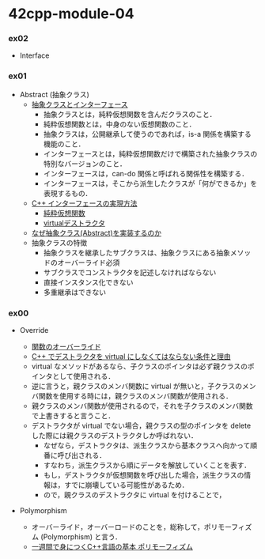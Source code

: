 # 42cpp-module-04

### ex02
- Interface

### ex01
- Abstract (抽象クラス)
  - [抽象クラスとインターフェース](https://programming-place.net/ppp/contents/cpp/language/029.html)
    - 抽象クラスとは，純粋仮想関数を含んだクラスのこと．
    - 純粋仮想関数とは，中身のない仮想関数のこと．
    - 抽象クラスは，公開継承して使うのであれば，is-a 関係を構築する機能のこと．
    - インターフェースとは，純粋仮想関数だけで構築された抽象クラスの特別なバージョンのこと．
    - インターフェースは，can-do 関係と呼ばれる関係性を構築する．
    - インターフェースは，そこから派生したクラスが「何ができるか」を表現するもの．
  - [C++ インターフェースの実現方法](https://marycore.jp/prog/cpp/interface-class-and-duck-typing/)
    - [純粋仮想関数](https://marycore.jp/prog/cpp/abstract-class-with-pure-virtual-function/)
    - [virtualデストラクタ](https://marycore.jp/prog/cpp/virtual-destructor/)
  - [なぜ抽象クラス(Abstract)を実装するのか](https://qiita.com/aiko_han/items/e8ddce85188970fd77da)
  - 抽象クラスの特徴
    - 抽象クラスを継承したサブクラスは、抽象クラスにある抽象メソッドのオーバーライド必須
    - サブクラスでコンストラクタを記述しなければならない
    - 直接インスタンス化できない
    - 多重継承はできない

### ex00
- Override
  - [関数のオーバーライド](http://wisdom.sakura.ne.jp/programming/cpp/cpp31.html)
  - [C++ でデストラクタを virtual にしなくてはならない条件と理由](https://www.yunabe.jp/docs/cpp_virtual_destructor.html)
  - virtual なメソッドがあるなら、子クラスのポインタは必ず親クラスのポインタとして使用される．
  - 逆に言うと，親クラスのメンバ関数に virtual が無いと，子クラスのメンバ関数を使用する時には，親クラスのメンバ関数が使用される．
  - 親クラスのメンバ関数が使用されるので，それを子クラスのメンバ関数で上書きすると言うこと．
  - デストラクタが virtual でない場合，親クラスの型のポインタを delete した際には親クラスのデストラクタしか呼ばれない．
    - なぜなら，デストラクタは、派生クラスから基本クラスへ向かって順番に呼び出される．
    - すなわち，派生クラスから順にデータを解放していくことを表す．
    - もし，デストラクタが仮想関数を呼び出した場合，派生クラスの情報は，すでに崩壊している可能性があるため．
    - ので，親クラスのデストラクタに virtual を付けることで，

- Polymorphism
  - オーバーライド，オーバーロードのことを，総称して，ポリモーフィズム (Polymorphism) と言う．
  - [一週間で身につくC++言語の基本 ポリモーフィズム](https://cpp-lang.sevendays-study.com/day7.html)
